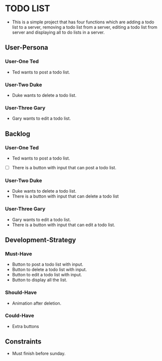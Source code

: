 # TODO LIST
- This is a simple project that has four functions which are adding a todo list to a server, removing a todo list from a server, editing a todo list from server and displaying all to do lists in a server.

## User-Persona

### User-One Ted
- Ted wants to post a todo list.

### User-Two Duke
- Duke wants to delete a todo list.

### User-Three Gary
- Gary wants to edit a todo list.

## Backlog

### User-One Ted
- Ted wants to post a todo list.
- [ ] There is a button with input that can post a todo list.

### User-Two Duke
- Duke wants to delete a todo list.
- There is a button with input that can delete a todo list
### User-Three Gary
- Gary wants to edit a todo list.
- There is a button with input that can edit a todo list.

## Development-Strategy

### Must-Have
- Button to post a todo list with input.
- Button to delete a todo list with input.
- Button to edit a todo list with input.
- Button to display all the list.

### Should-Have
- Animation after deletion.

### Could-Have
- Extra buttons

## Constraints

- Must finish before sunday.
